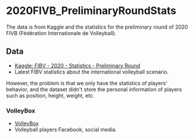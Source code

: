 # 2020FIVB_PreliminaryRoundStats
The data is from Kaggle and the statistics for the preliminary round of 2020 FIVB (Fédération Internationale de Volleyball).

## Data
* [Kaggle: FIBV - 2020 - Statistics - Preliminary Round](https://www.kaggle.com/datasets/victorvincifantucci/fibv-2020-statistics-preliminary-round/data)
* Latest FIBV statistics about the international volleyball scenario.

However, the problem is that we only have the statistics of players' behavior, and the dataset didn't store the personal information of players such as position, height, weight, etc. 

### VolleyBox
* [VolleyBox](https://volleybox.net/)
* Volleyball players Facebook, social media.
